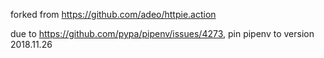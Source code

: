 forked from https://github.com/adeo/httpie.action

due to https://github.com/pypa/pipenv/issues/4273, pin pipenv to version 2018.11.26
